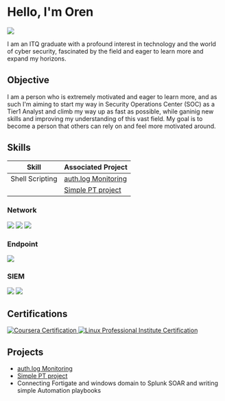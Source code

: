 # Hello, I'm Oren
<a href="https://www.linkedin.com/in/oren-s-930723244/"><img src="https://img.shields.io/badge/-LinkedIn-0072b1?&style=for-the-badge&logo=linkedin&logoColor=white" /></a>

I am an ITQ graduate with a profound interest in technology and the world of cyber security, fascinated by the field and eager to learn more and expand my horizons.

## Objective

I am a person who is extremely motivated and eager to learn more, and as such I'm aiming to start my way in Security Operations Center (SOC) as a Tier1 Analyst and climb my way up as fast as possible, 
while ganinig new skills and improving my understanding of this vast field.
My goal is to become a person that others can rely on and feel more motivated around.

## Skills

| Skill                                         | Associated Project         |
|-----------------------------------------------|----------------------------|
|Shell Scripting                                | <a href="https://github.com/Pine24/auth_log_monitor/tree/main">auth.log Monitoring</a>|
|                                               | <a href="https://github.com/Pine24/PT-project-vulnerability">Simple PT project</a>|



### Network
<div>
    <img src="https://img.shields.io/badge/-Wireshark-1679A7?&style=for-the-badge&logo=Wireshark&logoColor=white" />
    <img src="https://img.shields.io/badge/-FortiGate-EE3124?&style=for-the-badge&logo=Fortinet&logoColor=white" />
    <img src="https://img.shields.io/badge/-PacketTracer-155A9E?&style=for-the-badge&logo=Cisco&logoColor=white" />
</div>

### Endpoint
<div>
   <img src="https://img.shields.io/badge/-Microsoft_Sysmon-00A4EF?&style=for-the-badge&logo=Microsoft&logoColor=white" />
</div>

### SIEM
<div>
       <img src="https://img.shields.io/badge/-Splunk-000000?&style=for-the-badge&logo=Splunk&logoColor=white" />
       <img src="https://img.shields.io/badge/-QRadar-062C54?&style=for-the-badge&logo=QRadar&logoColor=white" />
</div>

## Certifications
<div>
<a href="https://coursera.org/share/211a3c2497e3243f17bc1c1e26f6275a">
    <img src="https://img.shields.io/badge/Coursera%20Splunk%20Search%20Expert%20101-blue?style=for-the-badge&logo=coursera&logoColor=white" alt="Coursera Certification"/>
</a>
<a href="https://lpi.org/v/LPI000608190/rr5hh3399p" target="_blank">
    <img src="https://img.shields.io/badge/Linux%20Professional%20Institute-blue?style=for-the-badge&logo=linux&logoColor=white" alt="Linux Professional Institute Certification"/>
</a>
</div>

## Projects
- <a href="https://github.com/Pine24/auth_log_monitor/tree/main">auth.log Monitoring</a>
- <a href="https://github.com/Pine24/PT-project-vulnerability">Simple PT project</a>
- <a>Connecting Fortigate and windows domain to Splunk SOAR and writing simple Automation playbooks</a>
